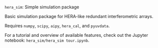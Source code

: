 `hera_sim`: Simple simulation package

Basic simulation package for HERA-like redundant interferometric 
arrays.

Requires `numpy`, `scipy`, `aipy`, `hera_cal`, and `pyuvdata`.

For a tutorial and overview of available features, check out the 
Jupyter notebook: `hera_sim/hera_sim tour.ipynb`.
